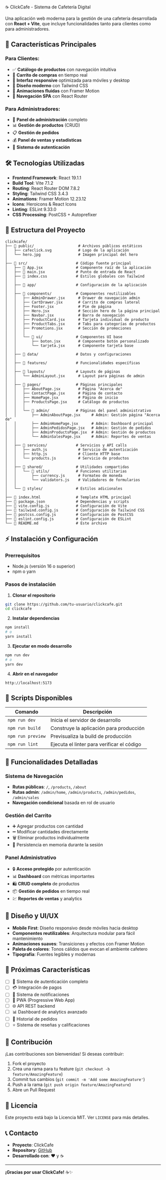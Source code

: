  ☕ ClickCafe - Sistema de Cafetería Digital

Una aplicación web moderna para la gestión de una cafetería desarrollada con **React + Vite**, que incluye funcionalidades tanto para clientes como para administradores.

## 🚀 Características Principales

### Para Clientes:
- ✅ **Catálogo de productos** con navegación intuitiva
- 🛒 **Carrito de compras** en tiempo real
- 📱 **Interfaz responsive** optimizada para móviles y desktop
- 🎨 **Diseño moderno** con Tailwind CSS
- 🔄 **Animaciones fluidas** con Framer Motion
- 📍 **Navegación SPA** con React Router

### Para Administradores:
- 👥 **Panel de administración** completo
- 📊 **Gestión de productos** (CRUD)
- 📋 **Gestión de pedidos**
- 💰 **Panel de ventas y estadísticas**
- 🔐 **Sistema de autenticación**

## 🛠️ Tecnologías Utilizadas

- **Frontend Framework**: React 19.1.1
- **Build Tool**: Vite 7.1.2
- **Routing**: React Router DOM 7.8.2
- **Styling**: Tailwind CSS 3.4.3
- **Animations**: Framer Motion 12.23.12
- **Icons**: Heroicons & React Icons
- **Linting**: ESLint 9.33.0
- **CSS Processing**: PostCSS + Autoprefixer

## 📁 Estructura del Proyecto

```
clickcafe/
├── 📁 public/                    # Archivos públicos estáticos
│   ├── cafeclick.svg            # Logo de la aplicación
│   └── hero.jpg                 # Imagen principal del hero
│
├── 📁 src/                      # Código fuente principal
│   ├── 📄 App.jsx               # Componente raíz de la aplicación
│   ├── 📄 main.jsx              # Punto de entrada de React
│   ├── 📄 index.css             # Estilos globales con Tailwind
│   │
│   ├── 📁 app/                  # Configuración de la aplicación
│   │
│   ├── 📁 components/           # Componentes reutilizables
│   │   ├── AdminDrawer.jsx      # Drawer de navegación admin
│   │   ├── CartDrawer.jsx       # Carrito de compras lateral
│   │   ├── Footer.jsx           # Pie de página
│   │   ├── Hero.jsx             # Sección hero de la página principal
│   │   ├── Navbar.jsx           # Barra de navegación
│   │   ├── ProductCard.jsx      # Tarjeta individual de producto
│   │   ├── ProductTabs.jsx      # Tabs para categorías de productos
│   │   ├── Promotions.jsx       # Sección de promociones
│   │   │
│   │   └── 📁 ui/               # Componentes UI base
│   │       ├── boton.jsx        # Componente botón personalizado
│   │       └── tarjeta.jsx      # Componente tarjeta base
│   │
│   ├── 📁 data/                 # Datos y configuraciones
│   │
│   ├── 📁 features/             # Funcionalidades específicas
│   │
│   ├── 📁 layouts/              # Layouts de páginas
│   │   └── AdminLayout.jsx      # Layout para páginas de admin
│   │
│   ├── 📁 pages/                # Páginas principales
│   │   ├── AboutPage.jsx        # Página "Acerca de"
│   │   ├── ContactPage.jsx      # Página de contacto
│   │   ├── HomePage.jsx         # Página de inicio
│   │   ├── ProductsPage.jsx     # Catálogo de productos
│   │   │
│   │   └── 📁 admin/            # Páginas del panel administrativo
│   │       ├── AdminAboutPage.jsx     # Admin: Gestión página "Acerca de"
│   │       ├── AdminHomePage.jsx      # Admin: Dashboard principal
│   │       ├── AdminPedidosPage.jsx   # Admin: Gestión de pedidos
│   │       ├── AdminProductsPage.jsx  # Admin: Gestión de productos
│   │       └── AdminSalesPage.jsx     # Admin: Reportes de ventas
│   │
│   ├── 📁 services/             # Servicios y API calls
│   │   ├── auth.js              # Servicio de autenticación
│   │   ├── http.js              # Cliente HTTP base
│   │   └── products.js          # Servicio de productos
│   │
│   ├── 📁 shared/               # Utilidades compartidas
│   │   └── 📁 utils/            # Funciones utilitarias
│   │       ├── currency.js      # Formateo de moneda
│   │       └── validators.js    # Validadores de formularios
│   │
│   └── 📁 styles/               # Estilos adicionales
│
├── 📄 index.html                # Template HTML principal
├── 📄 package.json              # Dependencias y scripts
├── 📄 vite.config.js            # Configuración de Vite
├── 📄 tailwind.config.js        # Configuración de Tailwind CSS
├── 📄 postcss.config.js         # Configuración de PostCSS
├── 📄 eslint.config.js          # Configuración de ESLint
└── 📄 README.md                 # Este archivo
```

## ⚡ Instalación y Configuración

### Prerrequisitos
- Node.js (versión 16 o superior)
- npm o yarn

### Pasos de instalación

1. **Clonar el repositorio**
```bash
git clone https://github.com/tu-usuario/clickcafe.git
cd clickcafe
```

2. **Instalar dependencias**
```bash
npm install
# o
yarn install
```

3. **Ejecutar en modo desarrollo**
```bash
npm run dev
# o
yarn dev
```

4. **Abrir en el navegador**
```
http://localhost:5173
```

## 📜 Scripts Disponibles

| Comando | Descripción |
|---------|-------------|
| `npm run dev` | Inicia el servidor de desarrollo |
| `npm run build` | Construye la aplicación para producción |
| `npm run preview` | Previsualiza la build de producción |
| `npm run lint` | Ejecuta el linter para verificar el código |

## 🎯 Funcionalidades Detalladas

### Sistema de Navegación
- **Rutas públicas**: `/`, `/products`, `/about`
- **Rutas admin**: `/admin/home`, `/admin/products`, `/admin/pedidos`, `/admin/sales`
- **Navegación condicional** basada en rol de usuario

### Gestión del Carrito
- ➕ Agregar productos con cantidad
- ➖ Modificar cantidades directamente
- 🗑️ Eliminar productos individualmente
- 💾 Persistencia en memoria durante la sesión

### Panel Administrativo
- 🔒 **Acceso protegido** por autenticación
- 📊 **Dashboard** con métricas importantes
- 🛍️ **CRUD completo** de productos
- 📦 **Gestión de pedidos** en tiempo real
- 💹 **Reportes de ventas** y analytics

## 🎨 Diseño y UI/UX

- **Mobile First**: Diseño responsivo desde móviles hacia desktop
- **Componentes reutilizables**: Arquitectura modular para fácil mantenimiento
- **Animaciones suaves**: Transiciones y efectos con Framer Motion
- **Paleta de colores**: Tonos cálidos que evocan el ambiente cafetero
- **Tipografía**: Fuentes legibles y modernas

## 🚀 Próximas Características

- [ ] 🔐 Sistema de autenticación completo
- [ ] 💳 Integración de pagos
- [ ] 📧 Sistema de notificaciones
- [ ] 📱 PWA (Progressive Web App)
- [ ] 🌐 API REST backend
- [ ] 📊 Dashboard de analytics avanzado
- [ ] 🛒 Historial de pedidos
- [ ] ⭐ Sistema de reseñas y calificaciones

## 🤝 Contribución

¡Las contribuciones son bienvenidas! Si deseas contribuir:

1. Fork el proyecto
2. Crea una rama para tu feature (`git checkout -b feature/AmazingFeature`)
3. Commit tus cambios (`git commit -m 'Add some AmazingFeature'`)
4. Push a la rama (`git push origin feature/AmazingFeature`)
5. Abre un Pull Request

## 📝 Licencia

Este proyecto está bajo la Licencia MIT. Ver `LICENSE` para más detalles.

## 📞 Contacto

- **Proyecto**: ClickCafe
- **Repository**: [GitHub](https://github.com/Adrian-JP777/INTEGRADOR)
- **Desarrollado con**: ❤️ y ☕

---

**¡Gracias por usar ClickCafe!** ☕✨
